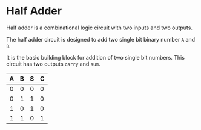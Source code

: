 # Half Adder

Half adder is a combinational logic circuit with two 
inputs and two outputs. 

The half adder circuit is designed to add two single 
bit binary number `A` and `B`. 

It is the basic building block for addition of two 
single bit numbers. This circuit has two outputs 
`carry` and `sum`.


|  A    |    B    |     S    |    C   |
|:-----:|:-------:|:--------:|:-------|
|   0   |    0    |     0    |     0  |
|   0   |    1    |     1    |     0  |
|   1   |    0    |     1    |     0  |
|   1   |    1    |     0    |     1  |
